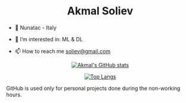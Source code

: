 <div align="center">
  <h1>Akmal Soliev</h1>
</div>

- 🏢 Nunatac - Italy 

- 👀 I’m interested in: ML & DL 

- 📫 How to reach me soliev@gmail.com 

<div align="center">
  
[![Akmal's GitHub stats](https://github-readme-stats.vercel.app/api?username=akmalsoliev&show_icons=true&theme=radical)](https://github.com/anuraghazra/github-readme-stats) 

[![Top Langs](https://github-readme-stats.vercel.app/api/top-langs/?username=akmalsoliev&layout=compact&theme=radical)](https://github.com/anuraghazra/github-readme-stats)
</div>


GitHub is used only for personal projects done during the non-working hours. 



<!---
akmalsoliev/akmalsoliev is a ✨ special ✨ repository because its `README.md` (this file) appears on your GitHub profile.
You can click the Preview link to take a look at your changes.
--->
